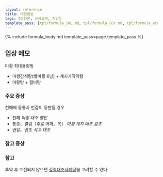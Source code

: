 ```yaml
---
layout: reference
title: 대청룡탕
tags: [상한론, 금궤요략, 처방]
template_pass: [tpl/formula_SHL.md, tpl/formula_GGY.md, tpl/formula_etc.md]
---
```



{% include formula_body.md template_pass=page.template_pass %}


## 임상 메모

마황 최대용량방
* 마행감석탕(增마황 6냥) + 계지거작약탕
* 마황탕 + 월비탕

### 주요 증상

천해에 동통과 번갈이 동반될 경우
* 천해 _마황 대조 행인_
* 통증、결림（주로 어깨、목） _마황 계지 대조 감초_
* 번갈、번조 _석고 대조_

### 참고 증상


### 참고

투약 후 호전되지 않으면 [정력대조사폐탕]({{site.formulaurl}}/정력대조사폐탕)을 고려할 수 있다.
